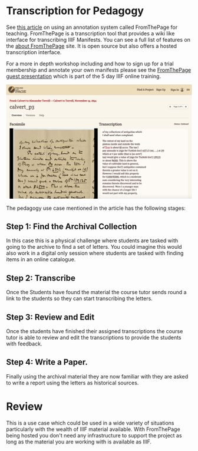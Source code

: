 # Transcription for Pedagogy

See [this article](https://content.fromthepage.com/transcription-for-pedagogy/) on using an annotation system called FromThePage for teaching. FromThePage is a transcription tool that provides a wiki like interface for transcribing IIIF Manifests. You can see a full list of features on the [about FromThePage](https://content.fromthepage.com/about/) site. It is open source but also offers a hosted transcription interface. 

For a more in depth workshop including and how to sign up for a trial membership and annotate your own manifests please see the [FromThePage guest presentation](https://training.iiif.io/iiif-online-workshop/GuestPresentations.html#crowdsourced-transcription-using-fromthepage--iiif) which is part of the 5 day IIIF online training.

![Screenshot of FromThePage](FromThePage.png)

The pedagogy use case mentioned in the article has the following stages:

## Step 1: Find the Archival Collection

In this case this is a physical challenge where students are tasked with going to the archive to find a set of letters. You could imagine this would also work in a digital only session where students are tasked with finding items in an online catalogue.

## Step 2: Transcribe

Once the Students have found the material the course tutor sends round a link to the students so they can start transcribing the letters.

## Step 3: Review and Edit

Once the students have finished their assigned transcriptions the course tutor is able to review and edit the transcriptions to provide the students with feedback.

## Step 4: Write a Paper.

Finally using the archival material they are now familiar with they are asked to write a report using the letters as historical sources.

# Review

This is a use case which could be used in a wide variety of situations particularly with the wealth of IIIF material available. With FromThePage being hosted you don't need any infrastructure to support the project as long as the material you are working with is available as IIIF.
